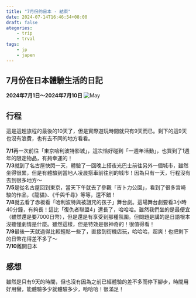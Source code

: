 ```yaml
---
title: "7月份的日本 - 結束"
date: 2024-07-14T16:46:54+08:00
draft: false
ategories:
    - trip
    - trval
tags:
    - jp
    - japen
---
```

## 7月份在日本體驗生活的日記
**2024年7月1日～2024年7月10日**
![May](/imgs/jp/july.png)

## 行程
這是這趟旅程的最後的10天了，但是實際遊玩時間就只有9天而已。剩下的這9天也沒有浪費，也有去不同的地方看看。  

**7/1**再一次前往「東京哈利波特影城」，這次恰好碰到「一週年活動」，也買到了1週年的限定物品，有夠幸運的！  
**7/3**就到了名古屋快閃一天，體驗了一回晚上搭夜光巴士前往另外一個城市，雖然坐得很累，但是有體驗到當地人凌晨搭車前往別的城市！因為只有一天，行程沒有去到很多地方～  
**7/5**是從名古屋回到東京，當天下午就去了參觀「吉卜力公園」，看到了很多宮崎駿的作品，《龍貓》、《千與千尋》等等，還不錯！  
**7/8**就去看了赤板看「哈利波特與被詛咒的孩子」舞台劇。這場舞台劇要看3小時40分鐘，有夠長！這比「復仇者聯盟4」還長了，哈哈哈。雖然我們坐的是最便宜（雖然還是要7000日幣），但是還是有享受到那種氛圍。但問題是講的是日語根本沒聽懂劇情是什麼。雖然這樣，但是特效是很神奇的！很值得看！  
**7/9**最後一天就過得比較輕鬆一些了，直接到街機店玩，哈哈哈，超爽！也把剩下的日幣花得差不多了～  
**7/10**離開日本

## 感想
雖然是只有9天的時間，但也沒有因為之前已經體驗的差不多而停下腳步，時間用好用蠻，能體驗多少就體驗多少，哈哈哈！很滿足！